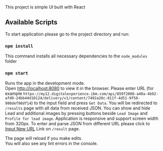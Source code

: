 This project is simple UI built with React
## Available Scripts

To start application please go to the project directory and run:

### `npm install`

This command installs all necessary dependencies to the `node_modules` folder

### `npm start`

Runs the app in the development mode.<br />
Open [http://localhost:8080](http://localhost:8080) to view it in the browser.
Please enter URL (for example `https://my12.digitalexperience.ibm.com/api/859f2008-a40a-4b92-afd0-24bb44d10124/delivery/v1/content/7492a20c-811f-4d51-9f50-980def98df14`) to the input field and press `Get Data`. You will be redirected to `/results` page with all data from received JSON.
You can show and hide Lead and additional images by pressing buttons beside `Lead Image` and `Profile for lead image`.
Application is responsive and support screen width from 320px.
To enter and parse JSON from different URL please click to [Input New URL]() Link on `/result` page.

The page will reload if you make edits.<br />
You will also see any lint errors in the console.